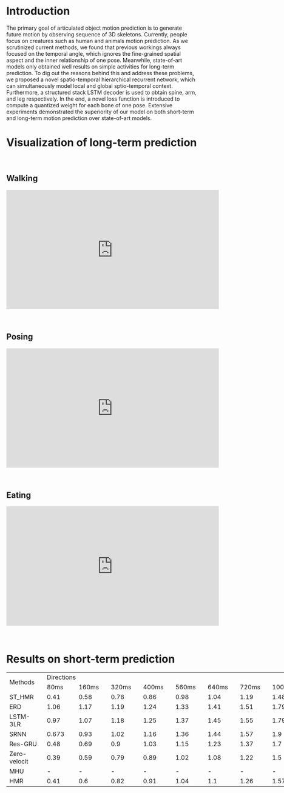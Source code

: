 # Introduction
The primary goal of articulated object motion prediction is to generate future motion by observing sequence of 3D skeletons. Currently, people focus on creatures such as human and animals motion prediction. As we scrutinized current methods, we found that previous workings always focused on the temporal angle, which ignores the fine-grained spatial aspect and the inner relationship of one pose. Meanwhile, state-of-art models only obtained well results on simple activities for long-term prediction. To dig out the reasons behind this and address these problems, we proposed a novel spatio-temporal hierarchical recurrent network, which can simultaneously model local and global sptio-temporal context. Furthermore, a structured stack LSTM decoder is used to obtain spine, arm, and leg respectively. In the end, a novel loss function is introduced to compute a quantized weight for each bone of one pose. Extensive experiments demonstrated the superiority of our model on both short-term and long-term motion prediction over state-of-art models.

# Visualization of long-term prediction

&nbsp;&nbsp;

## Walking


<center><iframe width="560" height="315" src="https://www.youtube.com/embed/4Z1IWTl-_7w" frameborder="0" allow="accelerometer; autoplay; encrypted-media; gyroscope; picture-in-picture" allowfullscreen></iframe></center>

&nbsp;

## Posing


<center><iframe width="560" height="315" src="https://www.youtube.com/embed/UptXczFf6Ro" frameborder="0" allow="accelerometer; autoplay; encrypted-media; gyroscope; picture-in-picture" allowfullscreen></iframe></center>

&nbsp;

## Eating


<center><iframe width="560" height="315" src="https://www.youtube.com/embed/Scur-WShQ5Y" frameborder="0" allow="accelerometer; autoplay; encrypted-media; gyroscope; picture-in-picture" allowfullscreen></iframe></center>

&nbsp;

# Results on short-term prediction

<table border=0 cellpadding=0 cellspacing=0 width=783 style='border-collapse:
 collapse;table-layout:fixed;width:585pt'>
 <col width=87 span=9 style='width:65pt'>
 <tr height=21 style='height:16.0pt'>
  <td rowspan=2 height=42 class=xl63 width=87 style='height:32.0pt;width:65pt'>Methods</td>
  <td colspan=8 class=xl68 width=696 style='width:520pt'>Directions</td>
 </tr>
 <tr height=21 style='height:16.0pt'>
  <td height=21 class=xl65 style='height:16.0pt'>80ms</td>
  <td class=xl66 style='border-left:none'>160ms</td>
  <td class=xl66 style='border-left:none'>320ms</td>
  <td class=xl66 style='border-left:none'>400ms</td>
  <td class=xl66 style='border-left:none'>560ms</td>
  <td class=xl66 style='border-left:none'>640ms</td>
  <td class=xl66 style='border-left:none'>720ms</td>
  <td class=xl67 style='border-left:none'>1000ms</td>
 </tr>
 <tr height=21 style='height:16.0pt'>
  <td height=21 style='height:16.0pt'>ST_HMR</td>
  <td class=xl71 style='border-top:none'>0.41</td>
  <td class=xl69 style='border-top:none;border-left:none'>0.58</td>
  <td class=xl69 style='border-top:none;border-left:none'>0.78</td>
  <td class=xl69 style='border-top:none;border-left:none'>0.86</td>
  <td class=xl69 style='border-top:none;border-left:none'>0.98</td>
  <td class=xl69 style='border-top:none;border-left:none'>1.04</td>
  <td class=xl69 style='border-top:none;border-left:none'>1.19</td>
  <td class=xl70 style='border-top:none;border-left:none'>1.48</td>
 </tr>
 <tr height=21 style='height:16.0pt'>
  <td height=21 style='height:16.0pt'>ERD</td>
  <td class=xl74 style='border-top:none'>1.06</td>
  <td class=xl75 style='border-top:none;border-left:none'>1.17</td>
  <td class=xl75 style='border-top:none;border-left:none'>1.19</td>
  <td class=xl75 style='border-top:none;border-left:none'>1.24</td>
  <td class=xl75 style='border-top:none;border-left:none'>1.33</td>
  <td class=xl75 style='border-top:none;border-left:none'>1.41</td>
  <td class=xl75 style='border-top:none;border-left:none'>1.51</td>
  <td class=xl76 style='border-top:none;border-left:none'>1.79</td>
 </tr>
 <tr height=21 style='height:16.0pt'>
  <td height=21 style='height:16.0pt'>LSTM-3LR</td>
  <td class=xl74 style='border-top:none'>0.97</td>
  <td class=xl75 style='border-top:none;border-left:none'>1.07</td>
  <td class=xl75 style='border-top:none;border-left:none'>1.18</td>
  <td class=xl75 style='border-top:none;border-left:none'>1.25</td>
  <td class=xl75 style='border-top:none;border-left:none'>1.37</td>
  <td class=xl75 style='border-top:none;border-left:none'>1.45</td>
  <td class=xl75 style='border-top:none;border-left:none'>1.55</td>
  <td class=xl76 style='border-top:none;border-left:none'>1.79</td>
 </tr>
 <tr height=21 style='height:16.0pt'>
  <td height=21 style='height:16.0pt'>SRNN</td>
  <td class=xl74 style='border-top:none'>0.673</td>
  <td class=xl75 style='border-top:none;border-left:none'>0.93</td>
  <td class=xl75 style='border-top:none;border-left:none'>1.02</td>
  <td class=xl75 style='border-top:none;border-left:none'>1.16</td>
  <td class=xl75 style='border-top:none;border-left:none'>1.36</td>
  <td class=xl75 style='border-top:none;border-left:none'>1.44</td>
  <td class=xl75 style='border-top:none;border-left:none'>1.57</td>
  <td class=xl76 style='border-top:none;border-left:none'>1.9</td>
 </tr>
 <tr height=21 style='height:16.0pt'>
  <td height=21 style='height:16.0pt'>Res-GRU</td>
  <td class=xl74 style='border-top:none'>0.48</td>
  <td class=xl75 style='border-top:none;border-left:none'>0.69</td>
  <td class=xl75 style='border-top:none;border-left:none'>0.9</td>
  <td class=xl75 style='border-top:none;border-left:none'>1.03</td>
  <td class=xl75 style='border-top:none;border-left:none'>1.15</td>
  <td class=xl75 style='border-top:none;border-left:none'>1.23</td>
  <td class=xl75 style='border-top:none;border-left:none'>1.37</td>
  <td class=xl76 style='border-top:none;border-left:none'>1.7</td>
 </tr>
 <tr height=21 style='height:16.0pt'>
  <td height=21 style='height:16.0pt'>Zero-velocit<span style='display:none'>y</span></td>
  <td class=xl74 style='border-top:none'>0.39</td>
  <td class=xl75 style='border-top:none;border-left:none'>0.59</td>
  <td class=xl75 style='border-top:none;border-left:none'>0.79</td>
  <td class=xl75 style='border-top:none;border-left:none'>0.89</td>
  <td class=xl75 style='border-top:none;border-left:none'>1.02</td>
  <td class=xl75 style='border-top:none;border-left:none'>1.08</td>
  <td class=xl75 style='border-top:none;border-left:none'>1.22</td>
  <td class=xl76 style='border-top:none;border-left:none'>1.5</td>
 </tr>
 <tr height=21 style='height:16.0pt'>
  <td height=21 style='height:16.0pt'>MHU</td>
  <td class=xl74 style='border-top:none'>-</td>
  <td class=xl74 style='border-top:none'>-</td>
  <td class=xl74 style='border-top:none'>-</td>
  <td class=xl74 style='border-top:none'>-</td>
  <td class=xl74 style='border-top:none'>-</td>
  <td class=xl74 style='border-top:none'>-</td>
  <td class=xl74 style='border-top:none'>-</td>
  <td class=xl74 style='border-top:none'>-</td>
 </tr>
 <tr height=21 style='height:16.0pt'>
  <td height=21 style='height:16.0pt'>HMR</td>
  <td class=xl64 style='border-top:none'>0.41</td>
  <td class=xl72 style='border-top:none;border-left:none'>0.6</td>
  <td class=xl72 style='border-top:none;border-left:none'>0.82</td>
  <td class=xl72 style='border-top:none;border-left:none'>0.91</td>
  <td class=xl72 style='border-top:none;border-left:none'>1.04</td>
  <td class=xl72 style='border-top:none;border-left:none'>1.1</td>
  <td class=xl72 style='border-top:none;border-left:none'>1.26</td>
  <td class=xl73 style='border-top:none;border-left:none'>1.57</td>
 </tr>
 <![if supportMisalignedColumns]>
 <tr height=0 style='display:none'>
  <td width=87 style='width:65pt'></td>
  <td width=87 style='width:65pt'></td>
  <td width=87 style='width:65pt'></td>
  <td width=87 style='width:65pt'></td>
  <td width=87 style='width:65pt'></td>
  <td width=87 style='width:65pt'></td>
  <td width=87 style='width:65pt'></td>
  <td width=87 style='width:65pt'></td>
  <td width=87 style='width:65pt'></td>
 </tr>
</table>